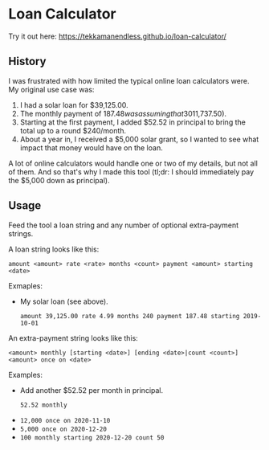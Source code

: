 # Loan Calculator
Try it out here: https://tekkamanendless.github.io/loan-calculator/

## History
I was frustrated with how limited the typical online loan calculators were.
My original use case was:

1. I had a solar loan for $39,125.00.
1. The monthly payment of $187.48 was assuming that 30% would be paid back in a lump sum within the first 18 months ($11,737.50).
1. Starting at the first payment, I added $52.52 in principal to bring the total up to a round $240/month.
1. About a year in, I received a $5,000 solar grant, so I wanted to see what impact that money would have on the loan.

A lot of online calculators would handle one or two of my details, but not all of them.
And so that's why I made this tool (tl;dr: I should immediately pay the $5,000 down as principal).

## Usage
Feed the tool a loan string and any number of optional extra-payment strings.

A loan string looks like this:

```
amount <amount> rate <rate> months <count> payment <amount> starting <date>
```

Exmaples:

* My solar loan (see above).
   ```
   amount 39,125.00 rate 4.99 months 240 payment 187.48 starting 2019-10-01
   ```

An extra-payment string looks like this:

```
<amount> monthly [starting <date>] [ending <date>|count <count>]
<amount> once on <date>
```

Examples:

* Add another $52.52 per month in principal.
   ```
   52.52 monthly
   ```
* `12,000 once on 2020-11-10`
* `5,000 once on 2020-12-20`
* `100 monthly starting 2020-12-20 count 50`
